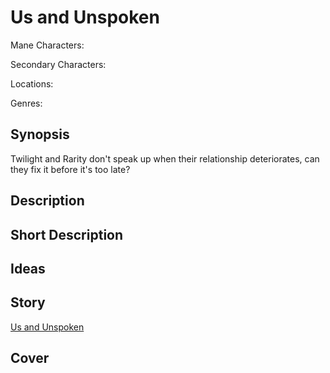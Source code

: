 # Us and Unspoken

Mane Characters: 

Secondary Characters: 

Locations: 

Genres:

## Synopsis
Twilight and Rarity don't speak up when their relationship deteriorates, can they fix it before it's too late?

## Description


## Short Description


## Ideas


## Story
[Us and Unspoken](./us-and-unspoken.md)

## Cover

